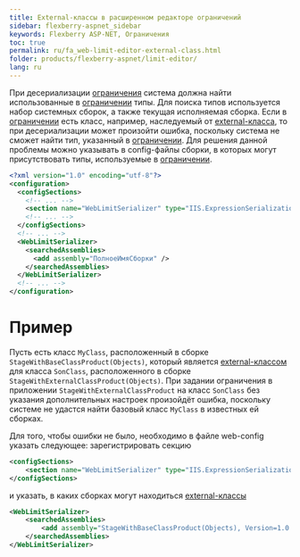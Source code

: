 ```yaml
---
title: External-классы в расширенном редакторе ограничений
sidebar: flexberry-aspnet_sidebar
keywords: Flexberry ASP-NET, Ограничения
toc: true
permalink: ru/fa_web-limit-editor-external-class.html
folder: products/flexberry-aspnet/limit-editor/
lang: ru
---
```


При десериализации [ограничения](fa_advanced-limit-editor.html) система должна найти использованные в [ограничении](fa_advanced-limit-editor.html) типы. Для поиска типов используется набор системных сборок, а также текущая исполняемая сборка. Если в [ограничении](fa_advanced-limit-editor.html) есть класс, например, наследуемый от [external-класса](fd_external-classes.html), то при десериализации может произойти ошибка, поскольку система не сможет найти тип, указанный в [ограничении](fa_advanced-limit-editor.html). Для решения данной проблемы можно указывать в config-файлы сборки, в которых могут присутствовать типы, используемые в [ограничении](fa_advanced-limit-editor.html).

```xml
<?xml version="1.0" encoding="utf-8"?>
<configuration>
  <configSections>
	<!-- ... -->
    <section name="WebLimitSerializer" type="IIS.ExpressionSerialization.Configuration.WebLimitSerializer, IIS.ExpressionSerialization" />
	<!-- ... -->
  </configSections>
  <!-- ... -->
  <WebLimitSerializer>
    <searchedAssemblies>
      <add assembly="ПолноеИмяСборки" />
    </searchedAssemblies>
  </WebLimitSerializer>
  <!-- ... -->
</configuration>
```

# Пример

Пусть есть класс `MyClass`, расположенный в сборке `StageWithBaseClassProduct(Objects)`, который является [external-классом](fd_external-classes.html) для класса `SonClass`, расположенного в сборке `StageWithExternalClassProduct(Objects)`. При задании ограничения в приложении `StageWithExternalClassProduct` на класс `SonClass` без указания дополнительных настроек произойдёт ошибка, поскольку системе не удастся найти базовый класс `MyClass` в известных ей сборках.

Для того, чтобы ошибки не было, необходимо в файле web-config указать следующее: зарегистрировать секцию

```xml
<configSections>
    <section name="WebLimitSerializer" type="IIS.ExpressionSerialization.Configuration.WebLimitSerializer, IIS.ExpressionSerialization" />
</configSections>
```

и указать, в каких сборках могут находиться [external-классы](fd_external-classes.html)

```xml
<WebLimitSerializer>
	<searchedAssemblies>
		<add assembly="StageWithBaseClassProduct(Objects), Version=1.0.0.1, Culture=neutral, PublicKeyToken=null" />
	</searchedAssemblies>
</WebLimitSerializer>
```
